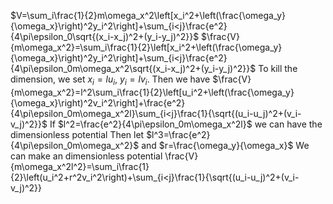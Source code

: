 $V=\sum_i\frac{1}{2}m\omega_x^2\left[x_i^2+\left(\frac{\omega_y}{\omega_x}\right)^2y_i^2\right]+\sum_{i<j}\frac{e^2}{4\pi\epsilon_0\sqrt{(x_i-x_j)^2+(y_i-y_j)^2}}$
$\frac{V}{m\omega_x^2}=\sum_i\frac{1}{2}\left[x_i^2+\left(\frac{\omega_y}{\omega_x}\right)^2y_i^2\right]+\sum_{i<j}\frac{e^2}{4\pi\epsilon_0m\omega_x^2\sqrt{(x_i-x_j)^2+(y_i-y_j)^2}}$
To kill the dimension, we set $x_i=lu_i$, $y_i=lv_i$. Then we have
$\frac{V}{m\omega_x^2}=l^2\sum_i\frac{1}{2}\left[u_i^2+\left(\frac{\omega_y}{\omega_x}\right)^2v_i^2\right]+\frac{e^2}{4\pi\epsilon_0m\omega_x^2l}\sum_{i<j}\frac{1}{\sqrt{(u_i-u_j)^2+(v_i-v_j)^2}}$
If $l^2=\frac{e^2}{4\pi\epsilon_0m\omega_x^2l}$ we can have the dimensionless potential
Then let $l^3=\frac{e^2}{4\pi\epsilon_0m\omega_x^2}$ and $r=\frac{\omega_y}{\omega_x}$
We can make an dimensionless potential
\frac{V}{m\omega_x^2l^2}=\sum_i\frac{1}{2}\left(u_i^2+r^2v_i^2\right)+\sum_{i<j}\frac{1}{\sqrt{(u_i-u_j)^2+(v_i-v_j)^2}}

